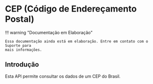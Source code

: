 # CEP (Código de Endereçamento Postal)

!!! warning "Documentação em Elaboração"

    Essa documentação ainda está em elaboração. Entre em contato com o Suporte para
    mais informações.

## Introdução

Esta API permite consultar os dados de um CEP do Brasil.
